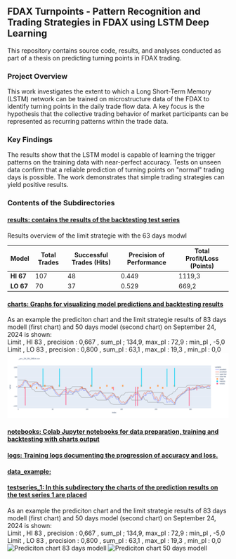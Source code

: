 ## FDAX Turnpoints - Pattern Recognition and Trading Strategies in FDAX using LSTM Deep Learning

This repository contains source code, results, and analyses conducted as part of a thesis on predicting turning points in FDAX trading.

### Project Overview

This work investigates the extent to which a Long Short-Term Memory (LSTM) network can be trained on microstructure data of the FDAX to identify turning points in the daily trade flow data. 
A key focus is the hypothesis that the collective trading behavior of market participants can be represented as recurring patterns within the trade data.

### Key Findings

The results show that the LSTM model is capable of learning the trigger patterns on the training data with near-perfect accuracy. 
Tests on unseen data confirm that a reliable prediction of turning points on "normal" trading days is possible. 
The work demonstrates that simple trading strategies can yield positive results.


### Contents of the Subdirectories

#### [results: contains the results of the backtesting test series](results)

Results overview of the limit strategie with the 63 days modwl

| Model | Total Trades | Successful Trades (Hits) | Precision of Performance | Total Profit/Loss (Points) |
| ----- | ----- | ----- | ----- | ----- |
| **HI 67** | 107 | 48 | 0.449 | 1119,3 |
| **LO 67** | 70 | 37 | 0.529 | 669,2 |

#### [charts: Graphs for visualizing model predictions and backtesting results](charts)

As an example the prediciton chart and the limit strategie results of 83 days modell (first chart) and 50 days model (second chart) on September 24, 2024 is shown:\
Limit  , HI 83 , precision : 0,667 , sum_pl ; 134,9, max_pl : 72,9 : min_pl , -5,0\
Limit  , LO 83 , precision : 0,800 , sum_pl : 63,1 , max_pl : 19,3 , min_pl : 0,0\
![Prediciton chart 83 days modell](charts/testseries_1/0924/plt_24_09_24_d83a.png)


#### [notebooks: Colab Jupyter notebooks for data preparation, training and backtesting with charts output](notebooks)

#### [logs: Training logs documenting the progression of accuracy and loss.](logs)

#### [data_example: ](data_example)

#### [testseries_1: In this subdirectory the charts of the prediction results on the test series 1 are placed](testseries_1)

As an example the prediciton chart and the limit strategie results of 83 days modell (first chart) and 50 days model (second chart) on September 24, 2024 is shown:\
Limit  , HI 83 , precision : 0,667 , sum_pl ; 134,9, max_pl : 72,9 : min_pl , -5,0\
Limit  , LO 83 , precision : 0,800 , sum_pl : 63,1 , max_pl : 19,3 , min_pl : 0,0\
![Prediciton chart 83 days modell](testseries_1/0924/plt_24_09_24_d83a.png)
![Prediciton chart 50 days modell](testseries_1/0924/plt_24_09_24_d50a_s.png)

